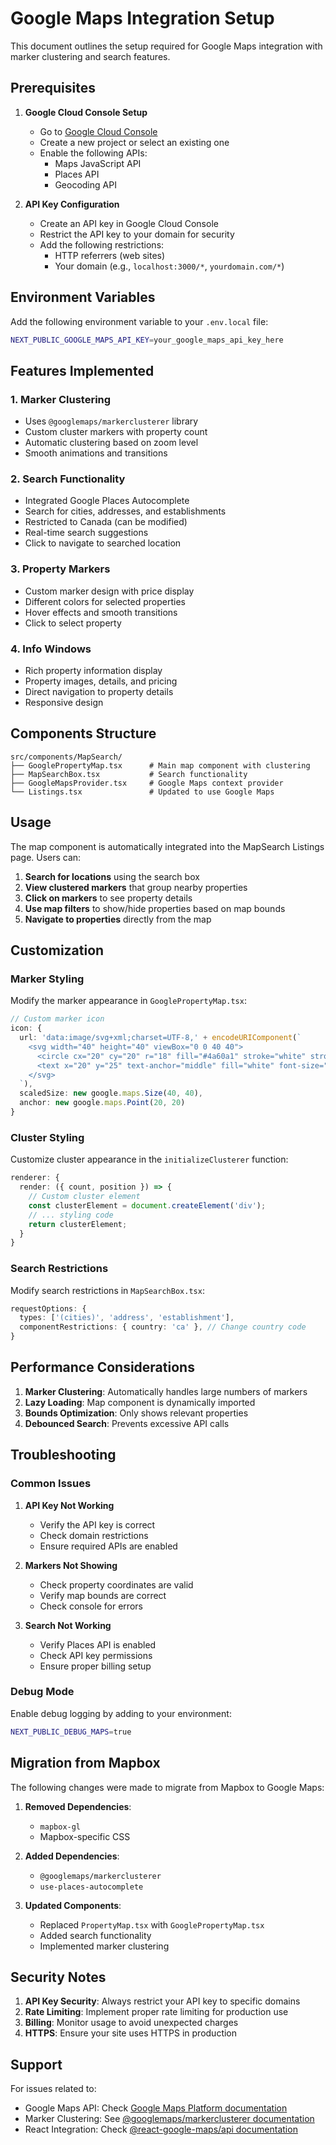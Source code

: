 # Google Maps Integration Setup

This document outlines the setup required for Google Maps integration with marker clustering and search features.

## Prerequisites

1. **Google Cloud Console Setup**
   - Go to [Google Cloud Console](https://console.cloud.google.com/)
   - Create a new project or select an existing one
   - Enable the following APIs:
     - Maps JavaScript API
     - Places API
     - Geocoding API

2. **API Key Configuration**
   - Create an API key in Google Cloud Console
   - Restrict the API key to your domain for security
   - Add the following restrictions:
     - HTTP referrers (web sites)
     - Your domain (e.g., `localhost:3000/*`, `yourdomain.com/*`)

## Environment Variables

Add the following environment variable to your `.env.local` file:

```bash
NEXT_PUBLIC_GOOGLE_MAPS_API_KEY=your_google_maps_api_key_here
```

## Features Implemented

### 1. Marker Clustering
- Uses `@googlemaps/markerclusterer` library
- Custom cluster markers with property count
- Automatic clustering based on zoom level
- Smooth animations and transitions

### 2. Search Functionality
- Integrated Google Places Autocomplete
- Search for cities, addresses, and establishments
- Restricted to Canada (can be modified)
- Real-time search suggestions
- Click to navigate to searched location

### 3. Property Markers
- Custom marker design with price display
- Different colors for selected properties
- Hover effects and smooth transitions
- Click to select property

### 4. Info Windows
- Rich property information display
- Property images, details, and pricing
- Direct navigation to property details
- Responsive design

## Components Structure

```
src/components/MapSearch/
├── GooglePropertyMap.tsx      # Main map component with clustering
├── MapSearchBox.tsx           # Search functionality
├── GoogleMapsProvider.tsx     # Google Maps context provider
└── Listings.tsx               # Updated to use Google Maps
```

## Usage

The map component is automatically integrated into the MapSearch Listings page. Users can:

1. **Search for locations** using the search box
2. **View clustered markers** that group nearby properties
3. **Click on markers** to see property details
4. **Use map filters** to show/hide properties based on map bounds
5. **Navigate to properties** directly from the map

## Customization

### Marker Styling
Modify the marker appearance in `GooglePropertyMap.tsx`:

```typescript
// Custom marker icon
icon: {
  url: 'data:image/svg+xml;charset=UTF-8,' + encodeURIComponent(`
    <svg width="40" height="40" viewBox="0 0 40 40">
      <circle cx="20" cy="20" r="18" fill="#4a60a1" stroke="white" stroke-width="2"/>
      <text x="20" y="25" text-anchor="middle" fill="white" font-size="10">$500k</text>
    </svg>
  `),
  scaledSize: new google.maps.Size(40, 40),
  anchor: new google.maps.Point(20, 20)
}
```

### Cluster Styling
Customize cluster appearance in the `initializeClusterer` function:

```typescript
renderer: {
  render: ({ count, position }) => {
    // Custom cluster element
    const clusterElement = document.createElement('div');
    // ... styling code
    return clusterElement;
  }
}
```

### Search Restrictions
Modify search restrictions in `MapSearchBox.tsx`:

```typescript
requestOptions: {
  types: ['(cities)', 'address', 'establishment'],
  componentRestrictions: { country: 'ca' }, // Change country code
}
```

## Performance Considerations

1. **Marker Clustering**: Automatically handles large numbers of markers
2. **Lazy Loading**: Map component is dynamically imported
3. **Bounds Optimization**: Only shows relevant properties
4. **Debounced Search**: Prevents excessive API calls

## Troubleshooting

### Common Issues

1. **API Key Not Working**
   - Verify the API key is correct
   - Check domain restrictions
   - Ensure required APIs are enabled

2. **Markers Not Showing**
   - Check property coordinates are valid
   - Verify map bounds are correct
   - Check console for errors

3. **Search Not Working**
   - Verify Places API is enabled
   - Check API key permissions
   - Ensure proper billing setup

### Debug Mode

Enable debug logging by adding to your environment:

```bash
NEXT_PUBLIC_DEBUG_MAPS=true
```

## Migration from Mapbox

The following changes were made to migrate from Mapbox to Google Maps:

1. **Removed Dependencies**:
   - `mapbox-gl`
   - Mapbox-specific CSS

2. **Added Dependencies**:
   - `@googlemaps/markerclusterer`
   - `use-places-autocomplete`

3. **Updated Components**:
   - Replaced `PropertyMap.tsx` with `GooglePropertyMap.tsx`
   - Added search functionality
   - Implemented marker clustering

## Security Notes

1. **API Key Security**: Always restrict your API key to specific domains
2. **Rate Limiting**: Implement proper rate limiting for production use
3. **Billing**: Monitor usage to avoid unexpected charges
4. **HTTPS**: Ensure your site uses HTTPS in production

## Support

For issues related to:
- Google Maps API: Check [Google Maps Platform documentation](https://developers.google.com/maps/documentation)
- Marker Clustering: See [@googlemaps/markerclusterer documentation](https://github.com/googlemaps/js-markerclusterer)
- React Integration: Check [@react-google-maps/api documentation](https://react-google-maps-api-docs.netlify.app/)
